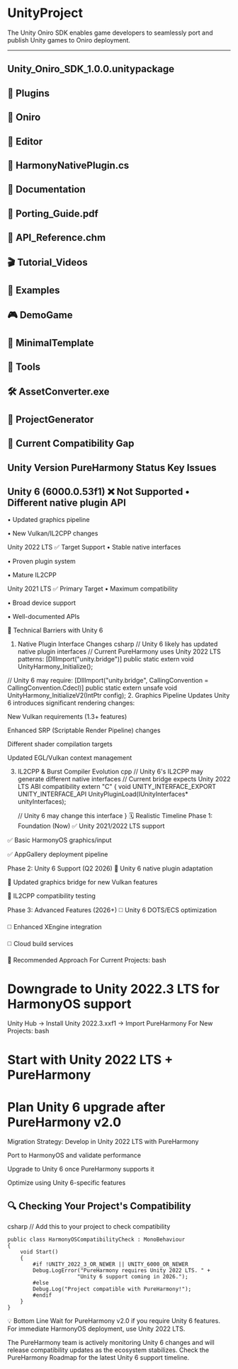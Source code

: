 # UnityProject

The Unity Oniro SDK enables game developers to seamlessly port and publish Unity games to Oniro deployment.
    
------------
Unity_Oniro_SDK_1.0.0.unitypackage
-
📁 Plugins
-
📁 Oniro
-
📁 Editor
-
🔧 HarmonyNativePlugin.cs
-
📁 Documentation
-
📘 Porting_Guide.pdf
-
📗 API_Reference.chm
-
🎬 Tutorial_Videos
-
📁 Examples
-
🎮 DemoGame
-
🔧 MinimalTemplate
-
📁 Tools
-
🛠️ AssetConverter.exe
-
🔧 ProjectGenerator
-
🚫 Current Compatibility Gap
-
Unity Version	PureHarmony Status	Key Issues
-
Unity 6 (6000.0.53f1)	❌ Not Supported	• Different native plugin API
-
• Updated graphics pipeline

• New Vulkan/IL2CPP changes

Unity 2022 LTS	✅ Target Support	• Stable native interfaces

• Proven plugin system

• Mature IL2CPP

Unity 2021 LTS	✅ Primary Target	• Maximum compatibility

• Broad device support

• Well-documented APIs

🔧 Technical Barriers with Unity 6
1. Native Plugin Interface Changes
csharp
// Unity 6 likely has updated native plugin interfaces
// Current PureHarmony uses Unity 2022 LTS patterns:
[DllImport("unity.bridge")]
public static extern void UnityHarmony_Initialize();

// Unity 6 may require:
[DllImport("unity.bridge", CallingConvention = CallingConvention.Cdecl)]
public static extern unsafe void UnityHarmony_InitializeV2(IntPtr config);
2. Graphics Pipeline Updates
Unity 6 introduces significant rendering changes:

New Vulkan requirements (1.3+ features)

Enhanced SRP (Scriptable Render Pipeline) changes

Different shader compilation targets

Updated EGL/Vulkan context management

3. IL2CPP & Burst Compiler Evolution
cpp
// Unity 6's IL2CPP may generate different native interfaces
// Current bridge expects Unity 2022 LTS ABI compatibility
extern "C" {
    void UNITY_INTERFACE_EXPORT UNITY_INTERFACE_API 
    UnityPluginLoad(IUnityInterfaces* unityInterfaces);
    
    // Unity 6 may change this interface
}
🗓️ Realistic Timeline
Phase 1: Foundation (Now)
✅ Unity 2021/2022 LTS support

✅ Basic HarmonyOS graphics/input

✅ AppGallery deployment pipeline

Phase 2: Unity 6 Support (Q2 2026)
🔄 Unity 6 native plugin adaptation

🔄 Updated graphics bridge for new Vulkan features

🔄 IL2CPP compatibility testing

Phase 3: Advanced Features (2026+)
◻️ Unity 6 DOTS/ECS optimization

◻️ Enhanced XEngine integration

◻️ Cloud build services

🎯 Recommended Approach
For Current Projects:
bash
# Downgrade to Unity 2022.3 LTS for HarmonyOS support
Unity Hub → Install Unity 2022.3.xxf1 → Import PureHarmony
For New Projects:
bash
# Start with Unity 2022 LTS + PureHarmony
# Plan Unity 6 upgrade after PureHarmony v2.0
Migration Strategy:
Develop in Unity 2022 LTS with PureHarmony

Port to HarmonyOS and validate performance

Upgrade to Unity 6 once PureHarmony supports it

Optimize using Unity 6-specific features

🔍 Checking Your Project's Compatibility
------------------
csharp
// Add this to your project to check compatibility
``````````````````````````````````````````````````````
public class HarmonyOSCompatibilityCheck : MonoBehaviour
{
    void Start()
    {
        #if !UNITY_2022_3_OR_NEWER || UNITY_6000_OR_NEWER
        Debug.LogError("PureHarmony requires Unity 2022 LTS. " +
                      "Unity 6 support coming in 2026.");
        #else
        Debug.Log("Project compatible with PureHarmony!");
        #endif
    }
}

````````````````````````````````````````````````````````````````````````


💡 Bottom Line
Wait for PureHarmony v2.0 if you require Unity 6 features. For immediate HarmonyOS deployment, use Unity 2022 LTS.

The PureHarmony team is actively monitoring Unity 6 changes and will release compatibility updates as the ecosystem stabilizes. Check the PureHarmony Roadmap for the latest Unity 6 support timeline.
